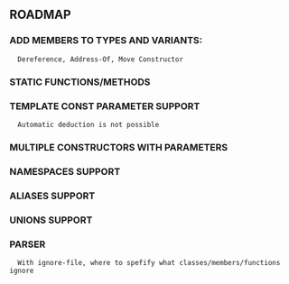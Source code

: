 ## ROADMAP ##
### ADD MEMBERS TO TYPES AND VARIANTS: ###
      Dereference, Address-Of, Move Constructor
### STATIC FUNCTIONS/METHODS ###
### TEMPLATE CONST PARAMETER SUPPORT ###
      Automatic deduction is not possible
### MULTIPLE CONSTRUCTORS WITH PARAMETERS ###
### NAMESPACES SUPPORT ###
### ALIASES SUPPORT ###
### UNIONS SUPPORT ###
### PARSER ###
      With ignore-file, where to spefify what classes/members/functions ignore